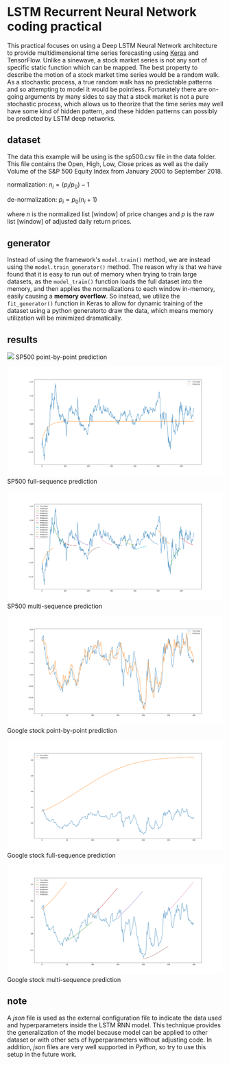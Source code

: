 # LSTM Recurrent Neural Network coding practical

This practical focuses on using a Deep LSTM Neural Network architecture to provide multidimensional time series forecasting using [Keras](https://keras.io/) and TensorFlow. Unlike a sinewave, a stock market series is not any sort of specific static function which can be mapped. The best property to describe the motion of a stock market time series would be a random walk. As a stochastic process, a true random walk has no predictable patterns and so attempting to model it would be pointless. Fortunately there are on-going arguments by many sides to say that a stock market is not a pure stochastic process, which allows us to theorize that the time series may well have some kind of hidden pattern, and these hidden patterns can possibly be predicted by LSTM deep networks.

## dataset

The data this example will be using is the sp500.csv file in the data folder. This file contains the Open, High, Low, Close prices as well as the daily Volume of the S&P 500 Equity Index from January 2000 to September 2018.

normalization: $n_i = (p_i / p_0) - 1$

de-normalization: $p_i = p_0(n_i + 1)$

where $n$ is the normalized list [window] of price changes and $p$ is the raw list [window] of adjusted daily return prices.


## generator

Instead of using the framework's ```model.train()``` method, we are instead using the ```model.train_generator()``` method. The reason why is that we have found that it is easy to run out of memory when trying to train large datasets, as the ```model_train()``` function loads the full dataset into the memory, and then applies the normalizations to each window in-memory, easily causing a **memory overflow**. So instead, we utilize the ```fit_generator()``` function in Keras to allow for dynamic training of the dataset using a python generatorto draw the data, which means memory utilization will be minimized dramatically. 

## results

![](https://github.com/ZihengZZH/machine_learning_practical/tree/master/prac_lstm/images/sp500/point-by-point.png)
SP500 point-by-point prediction

![](images/sp500/full-sequence.png)
SP500 full-sequence prediction

![](images/sp500/multi-sequence.png)
SP500 multi-sequence prediction

![](images/google/point-by-point.png)
Google stock point-by-point prediction

![](images/google/full-sequence.png)
Google stock full-sequence prediction

![](images/google/multi-sequence.png)
Google stock multi-sequence prediction


## note 
A *json* file is used as the external configuration file to indicate the data used and hyperparameters inside the LSTM RNN model. This technique provides the generalization of the model because model can be applied to other dataset or with other sets of hyperparameters without adjusting code. In addition, *json* files are very well supported in *Python*, so try to use this setup in the future work. 